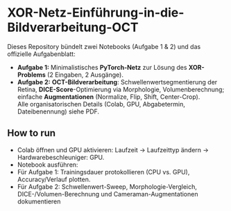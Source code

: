 # XOR-Netz-Einführung-in-die-Bildverarbeitung-OCT

Dieses Repository bündelt zwei Notebooks (Aufgabe 1 & 2) und das offizielle Aufgabenblatt:

- **Aufgabe 1:** Minimalistisches **PyTorch-Netz** zur Lösung des **XOR-Problems** (2 Eingaben, 2 Ausgänge).  
- **Aufgabe 2:** **OCT-Bildverarbeitung**: Schwellenwertsegmentierung der Retina, **DICE-Score**-Optimierung via Morphologie, Volumenberechnung; einfache **Augmentationen** (Normalize, Flip, Shift, Center-Crop).  
Alle organisatorischen Details (Colab, GPU, Abgabetermin, Dateibenennung) siehe PDF.


## How to run
- Colab öffnen und GPU aktivieren: Laufzeit → Laufzeittyp ändern → Hardwarebeschleuniger: GPU. 
- Notebook ausführen:
- Für Aufgabe 1: Trainingsdauer protokollieren (CPU vs. GPU), Accuracy/Verlauf plotten.
- Für Aufgabe 2: Schwellenwert-Sweep, Morphologie-Vergleich, DICE-/Volumen-Berechnung und Cameraman-Augmentationen dokumentieren
